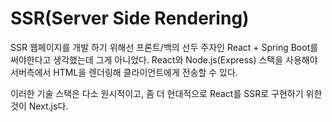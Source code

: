 # SSR(Server Side Rendering)

SSR 웹페이지를 개발 하기 위해선 프론트/백의 선두 주자인 React + Spring Boot를 써야한다고 생각했는데 그게 아니었다. React와 Node.js(Express) 스택을 사용해야 서버측에서 HTML을 렌더링해 클라이언트에게 전송할 수 있다.

이러한 기술 스택은 다소 원시적이고, 좀 더 현대적으로 React를 SSR로 구현하기 위한 것이 Next.js다.